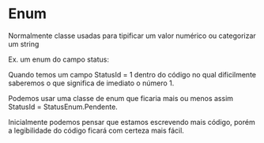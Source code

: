 # Enum 

Normalmente classe usadas para tipificar um valor numérico ou categorizar um string

Ex. um enum do campo status:

Quando temos um campo StatusId = 1 dentro do código no qual dificilmente saberemos o que significa de imediato o número 1.

Podemos usar uma classe de enum que ficaria mais ou menos assim StatusId = StatusEnum.Pendente.

Inicialmente podemos pensar que estamos escrevendo mais código, porém a legibilidade do código ficará com certeza mais fácil.